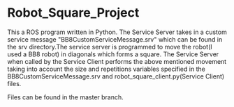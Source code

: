 # Robot_Square_Project


This a ROS program written in Python. The Service Server takes in a custom service message "BB8CustomServiceMessage.srv" which can be found in the srv directory.The service server is programmed to move the robot(I used a BB8 robot) in diagonals which forms a square. The Service Server when called by the Service Client performs the above mentioned movement taking into account the size and repetitions variables specified in the BB8CustomServiceMessage.srv and robot_square_client.py(Service Client) files.


Files can be found in the master branch.
